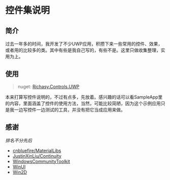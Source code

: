 # 控件集说明

## 简介

过去一年多的时间，我开发了不少UWP应用，积攒下来一些常用的控件、效果，或者用的比较多的类。其中有些是我自己写的，有些不是。这里只做收集整理，实用为上。

## 使用

> nuget: [Richasy.Controls.UWP](https://www.nuget.org/packages/Richasy.Controls.UWP/)

本来打算写控件说明的，不过有点多，先放着。感兴趣的话可以看SampleApp里的内容，里面涵盖了控件的使用方法，当然，可能比较简陋，因为这个示例应用只是我一边写控件一边测试的工具，并没有把它当成应用来做。

## 感谢

*排名不分先后*

- [cnbluefire/MaterialLibs](https://github.com/cnbluefire/MaterialLibs)
- [JustinXinLiu/Continuity](https://github.com/JustinXinLiu/Continuity)
- [WindowsCommunityToolkit](https://github.com/windows-toolkit/WindowsCommunityToolkit)
- [WinUI](https://github.com/microsoft/microsoft-ui-xaml)
- [Win2D](https://github.com/microsoft/Win2D)